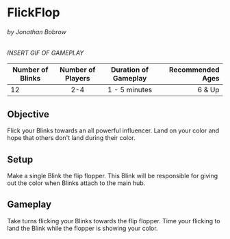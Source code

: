 # FlickFlop
###### by Jonathan Bobrow

_INSERT GIF OF GAMEPLAY_
  
| Number of Blinks | Number of Players | Duration of Gameplay | Recommended Ages |
|------------------|:-----------------:|:--------------------:|-----------------:|
| 12               | 2-4               |  1 - 5 minutes       | 6 & Up           |

## Objective
Flick your Blinks towards an all powerful influencer. Land on your color and hope that others don't land during their color.

## Setup
Make a single Blink the flip flopper. This Blink will be responsible for giving out the color when Blinks attach to the main hub.

## Gameplay
Take turns flicking your Blinks towards the flip flopper. Time your flicking to land the Blink while the flopper is showing your color.
